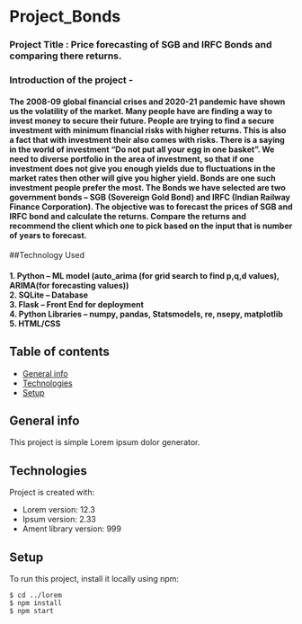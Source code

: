 # Project_Bonds
<h3>Project Title : Price forecasting of SGB and IRFC Bonds and comparing there returns.</h3>
<h3>Introduction of the project -</h3>
<h4>The 2008-09 global financial crises and 2020-21 pandemic have shown us the volatility of the market. Many people have are finding a way to invest money to secure their future. People are trying to find a secure investment with minimum financial risks with higher returns. This is also a fact that with investment their also comes with risks. There is a saying in the world of investment “Do not put all your egg in one basket”. We need to diverse portfolio in the area of investment, so that if one investment does not give you enough yields due to fluctuations in the market rates then other will give you higher yield. Bonds are one such investment people prefer the most. The Bonds we have selected are two government bonds – SGB (Sovereign Gold Bond) and IRFC (Indian Railway Finance Corporation). The objective was to forecast the prices of SGB and IRFC bond and calculate the returns. Compare the returns and recommend the client which one to pick based on the input that is number of years to forecast.</h4>
##Technology Used
<h4>
1.	Python – ML model (auto_arima (for grid search to find p,q,d values), ARIMA(for forecasting values))<br>
2.	SQLite – Database<br>
3.	Flask – Front End for deployment<br>
4.	Python Libraries – numpy, pandas, Statsmodels, re, nsepy, matplotlib<br>
5.	HTML/CSS<br>


## Table of contents
* [General info](#general-info)
* [Technologies](#technologies)
* [Setup](#setup)

## General info
This project is simple Lorem ipsum dolor generator.
	
## Technologies
Project is created with:
* Lorem version: 12.3
* Ipsum version: 2.33
* Ament library version: 999
	
## Setup
To run this project, install it locally using npm:

```
$ cd ../lorem
$ npm install
$ npm start
